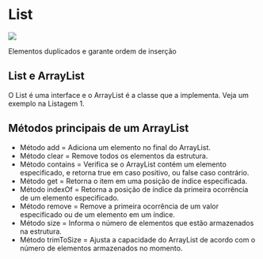 # List
<image src="https://www.alura.com.br/apostila-java-orientacao-objetos/assets/images/collections/list.png"/>

Elementos duplicados e garante ordem de inserção

## List e ArrayList

O List é uma interface e o ArrayList é a classe que a implementa. Veja um exemplo na Listagem 1.

## Métodos principais de um ArrayList

- Método add = Adiciona um elemento no final do ArrayList.
- Método clear =  Remove todos os elementos da estrutura.
- Método contains  = Verifica se o ArrayList contém um elemento especificado, e retorna true em caso positivo, ou false caso contrário.
- Método get =  Retorna o item em uma posição de índice especificada.
- Método indexOf =  Retorna a posição de índice da primeira ocorrência de um elemento especificado.
- Método remove =  Remove a primeira ocorrência de um valor especificado ou de um elemento em um índice.
- Método size =  Informa o número de elementos que estão armazenados na estrutura.
- Método trimToSize  = Ajusta a capacidade do ArrayList de acordo com o número de elementos armazenados no momento.
